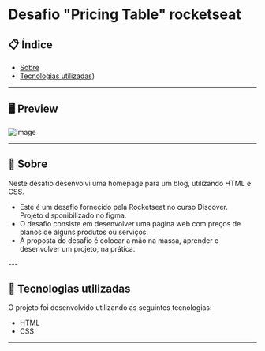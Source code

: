 # Desafio "Pricing Table" rocketseat

## 📋 Índice

- [Sobre](#-Sobre)
- [Tecnologias utilizadas](#-Tecnologias-utilizadas))

---

## 🖥 Preview 

![image](https://github.com/Scobin12/desafio_pricing_table/assets/57958764/fe69be4a-c1c4-4280-aa0f-033f0f2c1499)

---

## 📖 Sobre 

Neste desafio desenvolvi uma homepage para um blog, utilizando HTML e CSS.<br>

<ul>
  <li>
    Este é um desafio fornecido pela Rocketseat no curso Discover. 
    <br>
    Projeto disponibilizado no figma.
  </li>
  <li>
    O desafio consiste em desenvolver uma página web com preços de planos de alguns produtos ou serviços.
  </li>
  <li>
    A proposta do desafio é colocar a mão na massa, aprender e desenvolver um projeto, na prática.
  </li>
</ul>
--- 

## 🚀 Tecnologias utilizadas

O projeto foi desenvolvido utilizando as seguintes tecnologias:

- HTML
- CSS
  
--- 
